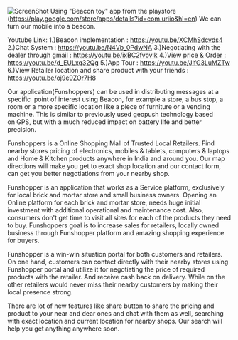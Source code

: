 ![ScreenShot](https://github.com/nicks258/apptite/blob/master/Screenshot_20161005-210239.png?raw=true)
Using "Beacon toy" app from the playstore 
(https://play.google.com/store/apps/details?id=com.uriio&hl=en)
We can turn our mobile into a beacon.

Youtube Link:
1.)Beacon implementation : https://youtu.be/XCMhSdcvds4
2.)Chat System : https://youtu.be/N4Vb_0PdwNA
3.)Negotiating with the dealer through gmail : https://youtu.be/ixBC2fvovlk
4.)View price & Order : https://youtu.be/d_EULxq32Qg
5.)App Tour : https://youtu.be/JifG3LuMZTw
6.)View Retailer location and share product with your friends : https://youtu.be/oj9e9ZOr7H8


Our application(Funshoppers) can be used in distributing messages at a specific 
point of interest using Beacon, for example a store, a bus stop, a room or a 
more  specific location like a piece of furniture or a vending machine. 
This is similar to previously used geopush technology based on GPS, but with a 
much reduced impact on battery life and better precision.

Funshoppers is a Online Shopping Mall of Trusted Local Retailers. Find nearby 
stores pricing of electronics, mobiles & tablets, computers & laptops and Home & 
Kitchen products anywhere in India and around you. Our map directions will 
make you get to exact shop location and our contact form, can get you better 
negotiations from your nearby shop.

Funshopper is an application that works as a Service platform, exclusively for 
local brick and mortar store and small business owners. Opening an Online 
platform for each brick and mortar store, needs huge initial investment with 
additional operational and maintenance cost. Also, consumers don't get time to 
visit all sites for each of the products they need to buy. Funshoppers goal is to 
increase sales for retailers, locally owned business through Funshopper platform 
and amazing shopping experience for buyers.

Funshopper is a win-win situation portal for both customers and retailers. 
On one hand, customers can contact directly with their nearby stores using 
Funshopper portal and utilize it for negotiating the price of required products 
with the retailer. And receive cash back on delivery. While on the other 
retailers would never miss their nearby customers by making their local presence 
strong.

There are lot of new features like share button to share the pricing and product 
to your near and dear ones and chat with them as well, searching with exact 
location and current location for nearby shops. Our search will help you get 
anything anywhere soon.

